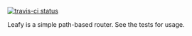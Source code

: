 [![travis-ci status](https://secure.travis-ci.org/cmr/leafy.png)](http://travis-ci.org/#!/cmr/leafy/builds)

Leafy is a simple path-based router. See the tests for usage.
